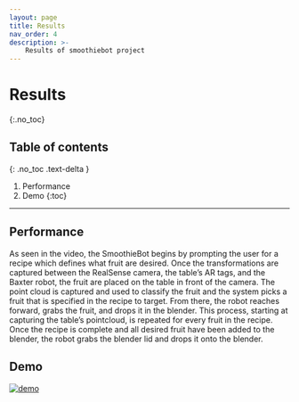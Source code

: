 ```yaml
---
layout: page
title: Results
nav_order: 4
description: >-
    Results of smoothiebot project
---
```


# Results
{:.no_toc}

## Table of contents
{: .no_toc .text-delta }

1. Performance
2. Demo
{:toc}

---

## Performance

As seen in the video, the SmoothieBot begins by prompting the user for a recipe which defines what fruit are desired. Once the transformations are captured between the RealSense camera, the table’s AR tags, and the Baxter robot, the fruit are placed on the table in front of the camera. The point cloud is captured and used to classify the fruit and the system picks a fruit that is specified in the recipe to target. From there, the robot reaches forward, grabs the fruit, and drops it in the blender. This process, starting at capturing the table’s pointcloud, is repeated for every fruit in the recipe.  Once the recipe is complete and all desired fruit have been added to the blender, the robot grabs the blender lid and drops it onto the blender. 

## Demo

[![demo](https://img.youtube.com/vi/gyzpliYOKKU/0.jpg)](https://www.youtube.com/watch?v=gyzpliYOKKU)

